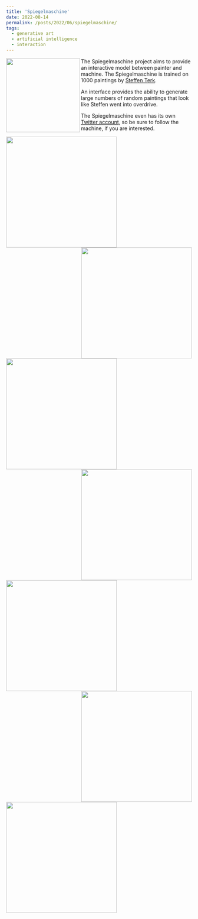 ```yaml
---
title: 'Spiegelmaschine'
date: 2022-08-14
permalink: /posts/2022/06/spiegelmaschine/
tags:
  - generative art
  - artificial intelligence
  - interaction
---
```


<img align="left" src="https://alexander-hagg.github.io/images/sm01.png" width="200">

The Spiegelmaschine project aims to provide an interactive model between painter and machine. The Spiegelmaschine is trained on 1000 paintings by [Steffen Terk](http://steffenterk.com/). 

An interface provides the ability to generate large numbers of random paintings that look like Steffen went into overdrive. 

The Spiegelmaschine even has its own [Twitter account](https://twitter.com/spiegelmaschine), so be sure to follow the machine, if you are interested.


<img align="left" src="https://alexander-hagg.github.io/images/sm05.png" width="300">
<img align="right" src="https://alexander-hagg.github.io/images/sm06.jpeg" width="300">
<img align="left" src="https://alexander-hagg.github.io/images/sm07.jpeg" width="300">
<img align="right" src="https://alexander-hagg.github.io/images/sm08.jpeg" width="300">
<img align="left" src="https://alexander-hagg.github.io/images/sm09.jpeg" width="300">
<img align="right" src="https://alexander-hagg.github.io/images/sm10.jpeg" width="300">
<img align="left" src="https://alexander-hagg.github.io/images/sm11.png" width="300">
